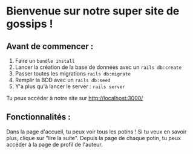 # Bienvenue sur notre super site de gossips !

## Avant de commencer :
1. Faire un `bundle install`
2. Lancer la création de la base de données avec un `rails db:create`
3. Passer toutes les migrations `rails db:migrate`
4. Remplir la BDD avec un `rails db:seed`
5. Y'a plus qu'à lancer le server : `rails server`

Tu peux accéder à notre site sur [http://localhost:3000/](http://localhost:3000/)

## Fonctionnalités :
Dans la page d'accueil, tu peux voir tous les potins ! Si tu veux en savoir plus, clique sur "lire la suite".
Depuis la page de chaque potin, tu peux accéder à la page de profil de l'auteur.